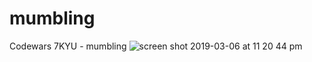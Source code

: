 # mumbling
Codewars 7KYU - mumbling
![screen shot 2019-03-06 at 11 20 44 pm](https://user-images.githubusercontent.com/45410954/53932359-35353780-4067-11e9-8d5d-30892a27e7e3.png)

